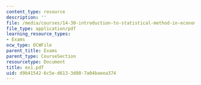 ```yaml
---
content_type: resource
description: ''
file: /media/courses/14-30-introduction-to-statistical-method-in-economics-spring-2006/d9b415426c5ed6133d807a04baeea374_ex1.pdf
file_type: application/pdf
learning_resource_types:
- Exams
ocw_type: OCWFile
parent_title: Exams
parent_type: CourseSection
resourcetype: Document
title: ex1.pdf
uid: d9b41542-6c5e-d613-3d80-7a04baeea374
---
```

